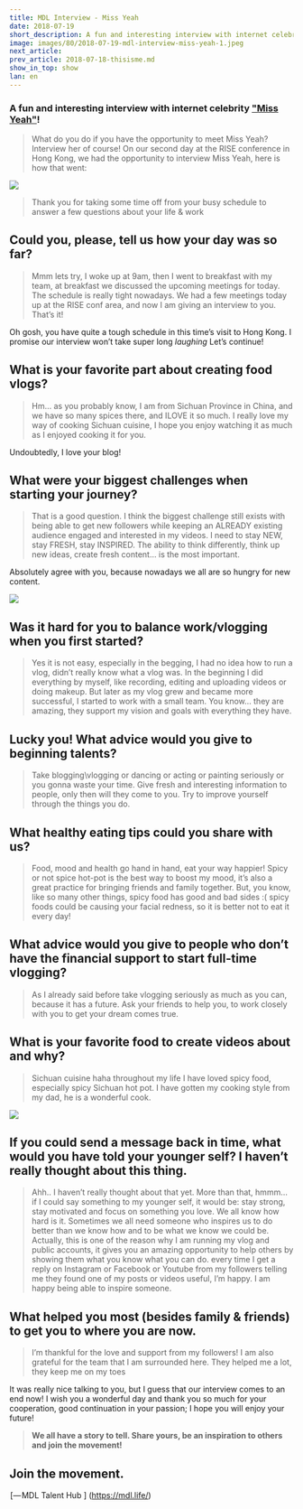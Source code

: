 ```yaml
---
title: MDL Interview - Miss Yeah
date: 2018-07-19
short_description: A fun and interesting interview with internet celebrity "Miss Yeah"!
image: images/80/2018-07-19-mdl-interview-miss-yeah-1.jpeg
next_article:
prev_article: 2018-07-18-thisisme.md
show_in_top: show
lan: en
---
```



### A fun and interesting interview with internet celebrity ["Miss Yeah"](https://www.youtube.com/channel/UCRB4xZ_2ew7fzmrcv8aj4Lw)!


> What do you do if you have the opportunity to meet Miss Yeah? Interview her of course! On our second day at the RISE conference in Hong Kong, we had the opportunity to interview Miss Yeah, here is how that went:

![](/images/2018-07-19-mdl-interview-miss-yeah-4.jpeg)

> Thank you for taking some time off from your busy schedule to answer a few questions about your life & work

## Could you, please, tell us how your day was so far?

> Mmm lets try, I woke up at 9am, then I went to breakfast with my team, at breakfast we discussed the upcoming meetings for today. The schedule is really tight nowadays. We had a few meetings today up at the RISE conf area, and now I am giving an interview to you. That’s it!

Oh gosh, you have quite a tough schedule in this time’s visit to Hong Kong. I promise our interview won’t take super long *laughing* Let’s continue!

## What is your favorite part about creating food vlogs?

> Hm… as you probably know, I am from Sichuan Province in China, and we have so many spices there, and ILOVE it so much. I really love my way of cooking Sichuan cuisine, I hope you enjoy watching it as much as I enjoyed cooking it for you.

Undoubtedly, I love your blog!

## What were your biggest challenges when starting your journey?

> That is a good question. I think the biggest challenge still exists with being able to get new followers while keeping an ALREADY existing audience engaged and interested in my videos. I need to stay NEW, stay FRESH, stay INSPIRED. The ability to think differently, think up new ideas, create fresh content… is the most important.

Absolutely agree with you, because nowadays we all are so hungry for new content.

![](/images/2018-07-19-mdl-interview-miss-yeah-2.jpeg)

## Was it hard for you to balance work/vlogging when you first started?

> Yes it is not easy, especially in the begging, I had no idea how to run a vlog, didn’t really know what a vlog was. In the beginning I did everything by myself, like recording, editing and uploading videos or doing makeup. But later as my vlog grew and became more successful, I started to work with a small team. You know… they are amazing, they support my vision and goals with everything they have.

## Lucky you! What advice would you give to beginning talents?

> Take blogging\vlogging or dancing or acting or painting seriously or you gonna waste your time. Give fresh and interesting information to people, only then will they come to you. Try to improve yourself through the things you do.

## What healthy eating tips could you share with us?

> Food, mood and health go hand in hand, eat your way happier! Spicy or not spice hot-pot is the best way to boost my mood, it’s also a great practice for bringing friends and family together. But, you know, like so many other things, spicy food has good and bad sides :( spicy foods could be causing your facial redness, so it is better not to eat it every day!

## What advice would you give to people who don’t have the financial support to start full-time vlogging?

> As I already said before take vlogging seriously as much as you can, because it has a future. Ask your friends to help you, to work closely with you to get your dream comes true.

## What is your favorite food to create videos about and why?

> Sichuan cuisine haha throughout my life I have loved spicy food, especially spicy Sichuan hot pot. I have gotten my cooking style from my dad, he is a wonderful cook.

![](/images/2018-07-19-mdl-interview-miss-yeah-3.jpeg)

## If you could send a message back in time, what would you have told your younger self? I haven’t really thought about this thing.

> Ahh.. I haven’t really thought about that yet. More than that, hmmm… if I could say something to my younger self, it would be: stay strong, stay motivated and focus on something you love. We all know how hard is it. Sometimes we all need someone who inspires us to do better than we know how and to be what we know we could be. Actually, this is one of the reason why I am running my vlog and public accounts, it gives you an amazing opportunity to help others by showing them what you know what you can do. every time I get a reply on Instagram or Facebook or Youtube from my followers telling me they found one of my posts or videos useful, I’m happy. I am happy being able to inspire someone.

## What helped you most (besides family & friends) to get you to where you are now.

> I’m thankful for the love and support from my followers! I am also grateful for the team that I am surrounded here. They helped me a lot, they keep me on my toes

It was really nice talking to you, but I guess that our interview comes to an end now! I wish you a wonderful day and thank you so much for your cooperation, good continuation in your passion; I hope you will enjoy your future!

> **We all have a story to tell. Share yours, be an inspiration to others and join the movement!**

## Join the movement.

 [— MDL Talent Hub ] (https://mdl.life/)




